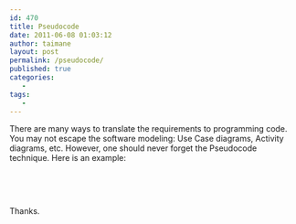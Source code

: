 ```yaml
---
id: 470
title: Pseudocode
date: 2011-06-08 01:03:12
author: taimane
layout: post
permalink: /pseudocode/
published: true
categories:
   -
tags:
   -
---
```

There are many ways to translate the requirements to programming code. You may not escape the software modeling: Use Case diagrams, Activity diagrams, etc. However, one should never forget the Pseudocode technique. Here is an example:
<pre>
<!--
    #################################################################
    Start Join Team Code
    #################################################################    

    Pseudocode:

    if user requests to add a goal to a team
      if a team.has_opening exists for that category (on a team that I'm not already on)
        add goal to the team
        increment team.qty_current
        evaluate and set team.has_opening
        notify members of team
        notify new member
      else
        create a team
        add goal to team
        notify new member
        let member name team
    #############
    -->
</pre>

Thanks.  

